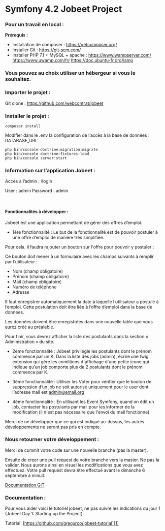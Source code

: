 # Symfony 4.2 Jobeet Project

### Pour un travail en local : 
**Prérequis :**
* Installation de composer : https://getcomposer.org/ 
* Installer Git : https://git-scm.com/ 
* Installer PHP 7.1 + MySQL + apache : 
https://www.wampserver.com/ 
https://www.uwamp.com/fr/ 
https://doc.ubuntu-fr.org/lamp 


### Vous pouvez au choix utiliser un hébergeur si vous le souhaitez.


### Importer le projet :
Git clone : https://github.com/webcontrat/jobeet 


### Installer le projet :

    composer install

Modifier dans le .env la configuration de l’accès à la  base de données : DATABASE_URL

    php bin/console doctrine:migration:migrate
    php bin/console doctrine:fixtures:load 
    php bin/console server:start

### Information sur l’application Jobeet :
Accès à l’admin : /login

User : admin
Password : admin

 
#### Fonctionnalités à développer : 
Jobeet est une application permettant de gérer des offres d’emploi.

- 1ère fonctionnalité : Le but de la fonctionnalité est de pouvoir postuler à une offre d’emploi de manière très simplifiée.

Pour cela, il faudra rajouter un bouton sur l'offre pour pouvoir y postuler :

Ce bouton doit mener à un formulaire avec les champs suivants à remplir par l’utilisateur :
 * Nom (champ obligatoire)
 * Prénom (champ obligatoire)
 * Mail (champ obligatoire)
 * Numéro de téléphone
 * Adresse

Il faut enregistrer automatiquement la date à laquelle l’utilisateur a postulé à l’emploi. Cette postulation doit être liée à l’offre d’emploi dans la base de données.

Les données doivent être enregistrées dans une nouvelle table que vous aurez créé au préalable.

Pour finir, vous devrez afficher la liste des postulants dans la section « Administration » du site.

- 2ème fonctionnalité : Jobeet privilégie les postulants dont le prénom commence par un K. Dans la liste des jobs (admin), écrire une twig extension qui gère les conditions d'affichage d'une petite icone qui indique qu’un job comporte plus de 2 postulants dont le prénom commence par K.

- 3ème fonctionnalité : Utiliser les Voter pour vérifier que le bouton de suppression d’un job ne soit autorisé uniquement pour le user dont l’adresse mail est admin@email.org

- 4ème fonctionnalité : En utilisant les Event Symfony, quand on édit un job, contacter les postulants par mail pour les informer de la modification (il n'est pas nécessaire que l'envoi du mail fonctionne).

Merci de ne développer que ce qui est indiqué au-dessus, les autres développements ne seront pas pris en compte.


### Nous retourner votre développement :

Merci de commit votre code sur une nouvelle branche (pas la master).

Ensuite de creer une pull request de votre branche vers la master. Ne pas la valider. Nous aurons ainsi en visuel les modifications que vous avez effectuez. Votre pull request devra être effectué avant le dimanche 6 septembre à minuit.

[Documentation GIT](https://docs.github.com/en/github/collaborating-with-issues-and-pull-requests/proposing-changes-to-your-work-with-pull-requests)


### Documentation :

Pour vous aider voici le tutoriel jobeet, ne pas suivre les indications du jour 1 (Jobeet Day 1: Starting up the Project).

Tutorial: [https://github.com/gregurco/jobeet-tutorial][1]

[1]: https://github.com/gregurco/jobeet-tutorial
